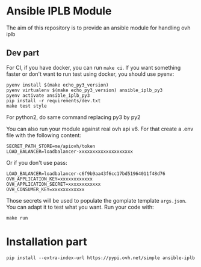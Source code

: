 # Ansible IPLB Module

The aim of this repository is to provide an ansible module for handling ovh iplb

## Dev part

For CI, if you have docker, you can run `make ci`.
If you want something faster or don't want to run test using docker, you should use pyenv:
```
pyenv install $(make echo_py3_version)
pyenv virtualenv $(make echo_py3_version) ansible_iplb_py3
pyenv activate ansible_iplb_py3
pip install -r requirements/dev.txt
make test style
```

For python2, do same command replacing py3 by py2

You can also run your module against real ovh api v6.
For that create a .env file with the following content:
```
SECRET_PATH_STORE=me/apiovh/token
LOAD_BALANCER=loadbalancer-xxxxxxxxxxxxxxxxxxxx
```
Or if you don't use pass:
```
LOAD_BALANCER=loadbalancer-c6f9b9aa43f6cc17bd51964011f48d76
OVH_APPLICATION_KEY=xxxxxxxxxxxx
OVH_APPLICATION_SECRET=xxxxxxxxxxxx
OVH_CONSUMER_KEY=xxxxxxxxxxxx
```

Those secrets will be used to populate the gomplate template `args.json`.
You can adapt it to test what you want.
Run your code with:
```
make run
```

# Installation part
```
pip install --extra-index-url https://pypi.ovh.net/simple ansible-iplb
```
